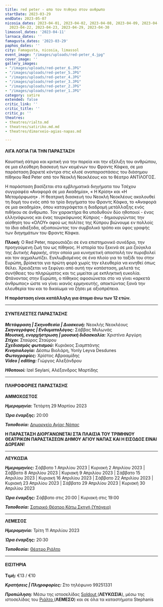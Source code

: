 ```yaml
---
title: red peter - απο τον πιθηκο στον ανθρωπο
startDate: 2023-03-29
endDate: 2023-05-07
nicosia_dates: 2023-04-01, 2023-04-02, 2023-04-08, 2023-04-09, 2023-04-15, 2023-04-16,
  2023-04-22, 2023-04-23, 2023-04-29, 2023-04-30
limassol_dates: '2023-04-11'
larnaca_dates: ''
famagusta_dates: '2023-03-29'
paphos_dates: ''
city: Famagusta, nicosia, limassol
event_image: "/images/uploads/red-peter_4.jpg"
cover_image: ''
gallery_images:
- "/images/uploads/red-peter_6.JPG"
- "/images/uploads/red-peter_5.JPG"
- "/images/uploads/red-peter_4.JPG"
- "/images/uploads/red-peter_3.JPG"
- "/images/uploads/red-peter_2.JPG"
- "/images/uploads/red-peter_1.JPG"
category: satire
extended: false
critic_link: ''
critic_title: ''
critic_p: ''
theatres:
- theatres/rialto.md
- theatres/satiriko.md.md
- theatres/dimarxeio-agias-napas.md

---
```

#### ΛΙΓΑ ΛΟΓΙΑ ΓΙΑ ΤΗΝ ΠΑΡΑΣΤΑΣΗ

Καυστική σάτιρα και κριτική για την πορεία και την εξέλιξη του ανθρώπου, σε μια ελεύθερη διασκευή των κειμένων του Φραντς Κάφκα, σε μια παράσταση βαριετέ κόντρα στις κλισέ αναπαραστάσεις του διάσημου πίθηκου Red Peter από τον Νεοκλή Νεοκλέους και το θέατρο ΑΝΤΙΛΟΓΟΣ.

Η παράσταση βασίζεται στα εμβληματικά διηγήματα του Τσέχου συγγραφέα «Αναφορά σε μια Ακαδημία», « Η Κρίση» και «Η Μεταμόρφωση» . Η θεατρική διασκευή του Νεοκλή Νεοκλέους ακολουθεί τη δομή του ενός από τα τρία διηγήματα του Φραντς Κάφκα, το «Αναφορά σε μια ακαδημία», όπου καταγράφεται η διαδρομή μετάλλαξης ενός πιθήκου σε άνθρωπο. Τον χαρακτήρα θα υποδυθούν δύο ηθοποιοί - ένας ελληνόφωνος και ένας τουρκόφωνος Κύπριος - δημιουργώντας την αίσθηση του «ΟΛΟΥ» αφού ως πολίτες της Κύπρου βιώνουμε εν πολλοίς τα ίδια αδιέξοδα, αξιοποιώντας τον συμβολικό τρόπο και ύφος γραφής των διηγημάτων του Φραντς Κάφκα.

**Πλοκή**: Ο Red Peter, παρουσιάζει σε ένα επιστημονικό συνέδριο, την προηγούμενη ζωή του ως πίθηκος. Η ιστορία του ξεκινά σε μια ζούγκλα της Δυτικής Αφρικής, στην οποία μια κυνηγετική αποστολή τον πυροβολεί και τον αιχμαλωτίζει. Εγκλωβισμένος σε ένα πλοίο για το ταξίδι του στην Ευρώπη, βρίσκεται για πρώτη φορά χωρίς την ελευθερία να κινηθεί όπως θέλει. Χρειάζεται να ξεφύγει από αυτή την κατάσταση, μελετά τις συνήθειες του πληρώματος και τις μιμείται με εκπληκτική ευκολία. Φτάνοντας στην Ευρώπη, ο πίθηκος αφοσιώνεται στο να γίνει «αρκετά άνθρωπος» ώστε να γίνει ικανός ερμηνευτής, αποκτώντας ξανά την ελευθερία του και το δικαίωμα να ζήσει με αξιοπρέπεια.

**Η παράσταση είναι κατάλληλη για άτομα άνω των 12 ετών.**

***

#### ΣΥΝΤΕΛΕΣΤΕΣ ΠΑΡΑΣΤΑΣΗΣ

**_Μετάφραση | Σκηνοθεσία | Διασκευή:_** Νεοκλής Νεοκλέους  
**_Σκηνογράφος | Ενδυματολόγος:_** Σάββας Μυλωνάς  
**_Μουσική, ενορχήστρωση | μουσική διδασκαλία:_** Χριστίνα Αργύρη  
**_Στίχοι_**: Σταύρος Σταύρου  
**_Σχεδιασμός φωτισμού:_** Κυριάκος Σιαμπτάνης  
**_Κινησιολογία:_** Δέσπω Βιολάρη, Yonly Leyva Desdunes  
**_Φωτογραφίες:_** Χρίστος Αβρααμίδης  
**_Video | editing:_** Γιώργος Αλεξάνδρου

**_Ηθοποιοί:_** Izel Seylani, Αλέξανδρος Μαρτίδης

***

#### ΠΛΗΡΟΦΟΡΙΕΣ ΠΑΡΑΣΤΑΣΗΣ

**ΑΜΜΟΧΩΣΤΟΣ**

**_Ημερομηνία:_** Τετάρτη 29 Μαρτίου 2023

**_Ώρα έναρξης:_** 20:00

**_Τοποθεσία:_** [Δημαρχείο Αγίας Νάπας](?#map)

**Η ΠΑΡΑΣΤΑΣΗ ΔΙΟΡΓΑΝΩΝΕΤΑΙ ΣΤΑ ΠΛΑΙΣΙΑ ΤΟΥ ΤΡΙΜΗΝΟΥ ΘΕΑΤΡΙΚΩΝ ΠΑΡΑΣΤΑΣΕΩΝ ΔΗΜΟΥ ΑΓΙΟΥ ΝΑΠΑΣ ΚΑΙ Η ΕΙΣΟΔΟΣ ΕΙΝΑΙ ΔΩΡΕΑΝ!**

***

**ΛΕΥΚΩΣΙΑ**

**_Ημερομηνίες:_** Σάββατο 1 Απριλίου 2023 | Κυριακή 2 Απριλίου 2023 | Σάββατο 8 Απριλίου 2023 | Κυριακή 9 Απριλίου 2023 | Σάββατο 15 Απριλίου 2023 | Κυριακή 16 Απριλίου 2023 | Σάββατο 22 Απριλίου 2023 | Κυριακή 23 Απριλίου 2023 | Σάββατο 29 Απριλίου 2023 | Κυριακή 30 Απριλίου 2023

**_Ώρα έναρξης:_** Σάββατο στις 20:00 | Κυριακή στις 19:00

**_Τοποθεσία:_** [Σατιρικό Θέατρο Κάτω Σκηνή (Υπόγειο) ](?#map)

***

**ΛΕΜΕΣΟΣ**

**_Ημερομηνία:_** Τρίτη 11 Απριλίου 2023

**_Ώρα έναρξης:_** 20:30

**_Τοποθεσία:_** [Θέατρο Ριάλτο](?#map)

***

#### ΕΙΣΙΤΗΡΙΑ

**Τιμή:** €13 / €10

**_Κρατήσεις | Πληροφορίες:_** Στο τηλέφωνο 99251331

**_Προπώληση:_** Μέσω της ιστοσελίδας [Soldout ](https://www.soldoutticketbox.com/red-peter-antilogos-2023/?lang=en)(**ΛΕΥΚΩΣΙΑ**), μέσω της ιστοσελίδας του [Ριάλτο ](https://rialto.interticket.com/program/red-peter-apo-ton-pithiko-ston-anthropo-2737)(**ΛΕΜΕΣΟ**) και σε όλα τα καταστήματα Stephanis